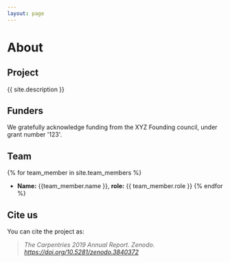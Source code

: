 ```yaml
---
layout: page
---
```


# About

## Project
{{ site.description }}

## Funders
We gratefully acknowledge funding from the XYZ Founding council, under grant number '123'.

## Team

{% for team_member in site.team_members %}
- **Name:** {{team_member.name }}, **role:** {{ team_member.role }}
{% endfor %}


## Cite us
You can cite the project as:

> *The Carpentries 2019 Annual Report. Zenodo. https://doi.org/10.5281/zenodo.3840372*

